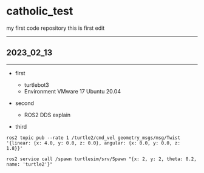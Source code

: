 # catholic_test
my first code repository
this is first edit


- - -

## 2023_02_13

- - -

* first
  * turtlebot3
  * Environment VMware 17 Ubuntu 20.04

* second
  * ROS2 DDS explain
* third

```shell
ros2 topic pub --rate 1 /turtle2/cmd_vel geometry_msgs/msg/Twist '{linear: {x: 4.0, y: 0.0, z: 0.0}, angular: {x: 0.0, y: 0.0, z: 1.8}}'

ros2 service call /spawn turtlesim/srv/Spawn "{x: 2, y: 2, theta: 0.2, name: 'turtle2'}"

```


